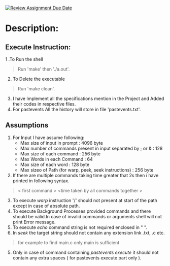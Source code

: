 [![Review Assignment Due Date](https://classroom.github.com/assets/deadline-readme-button-24ddc0f5d75046c5622901739e7c5dd533143b0c8e959d652212380cedb1ea36.svg)](https://classroom.github.com/a/76mHqLr5)
# Description:
## Execute Instruction: 
1 .To Run the shell 
>  Run 'make' then './a.out'.
2. To Delete the executable 
>  Run 'make clean'.
3. I have Implement all the specifications mention in the Project and Added their codes in respective files.
4. For pastevents All the history will store in file 'pastevents.txt'.

## Assumptions
1. For Input I have assume following:
    * Max size of input in prompt : 4096 byte
    * Max number of commands present in input separated by ; or & : 128
    * Max size of each command : 256 byte 
    * Max Words in each Command : 64
    * Max size of each word : 128 byte
    * Max sizeo of Path (for warp, peek, seek instructions) : 256 byte
2. If there are multiple commands taking time greater that 2s then i have printed in following syntax.
>  &lt; first command &gt; &lt;time taken by all commands together &gt;
3. To execute *warp* instruction '/' should not present at start of the path except in case of absolute path.
4. To execute Background Processes provided commands and there should be valid.In case of invalid commands or arguments shell will not print Error message.
5. To execute *echo* command string is not required enclosed in " ".
6. In *seek* the target string should not contain any extension link .txt, .c etc. 
> for example to find main.c only main is sufficient
5. Only in case of command containing *pastevents execute* it should not contain any extra spaces ( for pastevents execute part only ).

